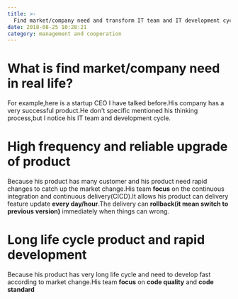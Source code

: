 ```yaml
---
title: >-
  Find market/company need and transform IT team and IT development cycle(Core competency of real successful IT manager in Hong Kong)
date: 2018-08-25 10:28:21
category: management and cooperation
---
```


# What is find market/company need in real life?

For example,here is a startup CEO I have talked before.His company has a very successful product.He don't specific mentioned his thinking process,but I notice his IT team and development cycle.

# High frequency and reliable upgrade of product

Because his product has many customer and his product need rapid changes to catch up the market change.His team **focus** on the continuous integration and continuous delivery(CICD).It allows his product can delivery feature update **every day/hour**.The delivery can **rollback(it mean switch to previous version)** immediately when things can wrong.

# Long life cycle product and rapid development

Because his product has very long life cycle and need to develop fast according to market change.His team **focus** on **code quality** and **code standard**
